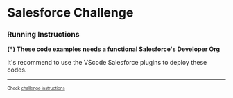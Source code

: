 # Salesforce Challenge

### Running Instructions

**(\*) These code examples needs a functional Salesforce's Developer Org**

It's recommend to use the VScode Salesforce plugins to deploy these codes.

---
<sub><sup>Check [challenge instructions](https://drive.google.com/file/d/1tZlJAw3zfUs3Jx_Cl1cNFS2KIe15OAJd/view?usp=sharing)</sub></sup>